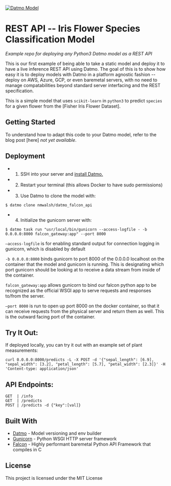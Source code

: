 [![Datmo Model](https://datmo.com/nmwalsh/datmo_falcon_api/badge.svg)](https://datmo.com/nmwalsh/datmo_falcon_api)


# REST API -- Iris Flower Species Classification Model
_Example repo for deploying any Python3 Datmo model as a REST API_

This is our first example of being able to take a static model and deploy it to have a live inference REST API using Datmo. 
The goal of this is to show how easy it is to deploy models with Datmo in a platform agnostic fashion -- deploy on AWS, Azure, GCP, or even baremetal servers, with no need to manage compatabilities beyond standard server interfacing and the REST specification. 

This is a simple model that uses `scikit-learn` in `python3` to predict `species` for a given flower from the [Fisher Iris Flower Dataset].

## Getting Started

To understand how to adapt this code to your Datmo model, refer to the blog post [here] _not yet available_.

## Deployment

* 1. SSH into your server and [install Datmo.](https://datmo.com/get-started)
* 2. Restart your terminal (this allows Docker to have sudo permissions)
* 3.  Use Datmo to clone the model with:
```
$ datmo clone nmwalsh/datmo_falcon_api
```
* 4. Initialize the gunicorn server with:
```
$ datmo task run "usr/local/bin/gunicorn --access-logfile - -b 0.0.0.0:8000 falcon_gateway:app" --port 8000
```

`—access-logfile` is for enabling standard output for connection logging in gunicorn, which is disabled by default

`-b 0.0.0.0:8000` binds gunicorn to port 8000 of the 0.0.0.0 localhost on the container that the model and gunicorn is running. This is designating which port gunicorn should be looking at to receive a data stream from inside of the container.

`falcon_gateway:app` allows gunicorn to bind our falcon python app to be recognized as the official WSGI app to serve requests and responses to/from the server.

`—port 8000` is run to open up port 8000 on the docker container, so that it can receive requests from the physical server and return them as well. This is the outward facing port of the container.

## Try It Out:
If deployed locally, you can try it out with an example set of plant measurements:
```
curl 0.0.0.0:8000/predicts -L -X POST -d '{"sepal_length": [6.9], "sepal_width": [3.2], "petal_length": [5.7], "petal_width": [2.3]}' -H 'Content-type: application/json' 
```
## API Endpoints:
```
GET  | /info
GET  | /predicts
POST | /predicts -d {"key":[val]}
```
## Built With

* [Datmo](https://datmo.com) - Model versioning and env builder
* [Gunicorn](http://gunicorn.org/) - Python WSGI HTTP server framework
* [Falcon](http://falcon.readthedocs.io/en/stable/) - Highly performant baremetal Python API Framework that compiles in C


## License

This project is licensed under the MIT License